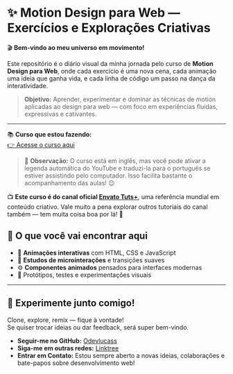 # ✨ Motion Design para Web — Exercícios e Explorações Criativas

🎬 **Bem-vindo ao meu universo em movimento!**

Este repositório é o diário visual da minha jornada pelo curso de **Motion Design para Web**, onde cada exercício é uma nova cena, cada animação uma ideia que ganha vida, e cada linha de código um passo na dança da interatividade.

> **Objetivo:** Aprender, experimentar e dominar as técnicas de motion aplicadas ao design para web — com foco em experiências fluidas, expressivas e cativantes.

---

📚 **Curso que estou fazendo:**  
[👉 Acesse o curso aqui](https://youtu.be/vqXLGX0szIQ?si=hv9IG5FqAd5ENT3p)

> 📌 **Observação:** O curso está em inglês, mas você pode ativar a legenda automática do YouTube e traduzi-la para o português se estiver assistindo pelo computador. Isso facilita bastante o acompanhamento das aulas! 😉

📺 **Este curso é do canal oficial [Envato Tuts+](https://www.youtube.com/user/TutsPremium)**, uma referência mundial em conteúdo criativo. Vale muito a pena explorar outros tutoriais do canal também — tem muita coisa boa por lá! 🌟

## 📁 O que você vai encontrar aqui

- 🎥 **Animações interativas** com HTML, CSS e JavaScript  
- 🧠 **Estudos de microinterações** e transições suaves  
- ⚙️ **Componentes animados** pensados para interfaces modernas  
- 🧪 Protótipos, testes e experimentações visuais

---

## 🚀 Experimente junto comigo!

Clone, explore, remix — fique à vontade!  
Se quiser trocar ideias ou dar feedback, será super bem-vindo.

- **Seguir-me no GitHub:** [Odevlucass](https://github.com/odevlucass)
- **Siga-me em outras redes:** [Linktree](https://linktr.ee/odevlucass)
- **Entrar em Contato:** Estou sempre aberto a novas ideias, colaborações e bate-papos sobre desenvolvimento web!